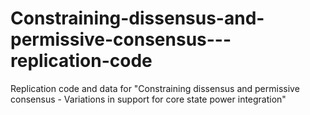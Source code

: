 # Constraining-dissensus-and-permissive-consensus---replication-code
Replication code and data for "Constraining dissensus and permissive consensus - Variations in support for core state power integration"
